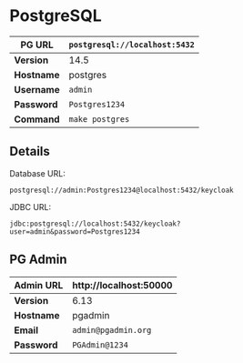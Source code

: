 # PostgreSQL

| **PG URL** | `postgresql://localhost:5432` |
|--|--|
| **Version** | 14.5 |
| **Hostname** | postgres |
| **Username** | `admin` |
| **Password** | `Postgres1234` |
| **Command** | `make postgres` |

## Details

Database URL: 
```
postgresql://admin:Postgres1234@localhost:5432/keycloak
```

JDBC URL:
```
jdbc:postgresql://localhost:5432/keycloak?user=admin&password=Postgres1234
```

## PG Admin

| **Admin URL** | http://localhost:50000 |
|--|--|
| **Version** | 6.13 |
| **Hostname** | pgadmin |
| **Email** | `admin@pgadmin.org` |
| **Password** | `PGAdmin@1234` |
